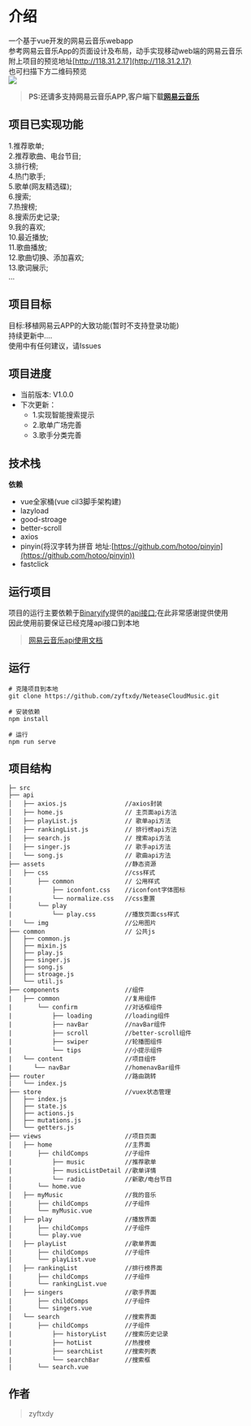# 介绍

一个基于vue开发的网易云音乐webapp<br/>
参考网易云音乐App的页面设计及布局，动手实现移动web端的网易云音乐<br/>
附上项目的预览地址[http://118.31.2.17](http://118.31.2.17) <br/>
也可扫描下方二维码预览<br/>
![](http://118.31.2.17/code.png)
> **PS:还请多支持网易云音乐APP,客户端下载[网易云音乐](https://music.163.com/)**<br/>
## 项目已实现功能
1.推荐歌单;<br/>
2.推荐歌曲、电台节目;<br/>
3.排行榜;<br/>
4.热门歌手;<br/>
5.歌单(网友精选碟);<br/>
6.搜索;<br/>
7.热搜榜;<br/>
8.搜索历史记录;<br/>
9.我的喜欢;<br/>
10.最近播放;<br/>
11.歌曲播放;<br/>
12.歌曲切换、添加喜欢;<br/>
13.歌词展示;<br/>
...<br/>
## 项目目标
目标:移植网易云APP的大致功能(暂时不支持登录功能) <br/>
持续更新中....<br/>
使用中有任何建议，请Issues<br/>
## 项目进度
* 当前版本: V1.0.0
* 下次更新：<br>
    + 1.实现智能搜索提示<br>
    + 2.歌单广场完善<br>
    + 3.歌手分类完善<br>
## 技术栈
**依赖**
* vue全家桶(vue cil3脚手架构建)<br/>
* lazyload<br/>
* good-stroage<br/>
* better-scroll<br/>
* axios<br/>
* pinyin(将汉字转为拼音 地址:[https://github.com/hotoo/pinyin](https://github.com/hotoo/pinyin))<br/>
* fastclick
## 运行项目
项目的运行主要依赖于[Binaryify](https://github.com/Binaryify)提供的[api接口](https://github.com/Binaryify/NeteaseCloudMusicApi);在此非常感谢提供使用<br>
因此使用前要保证已经克隆api接口到本地
> [网易云音乐api使用文档](https://binaryify.github.io/NeteaseCloudMusicApi/#/)
## 运行

```
# 克隆项目到本地
git clone https://github.com/zyftxdy/NeteaseCloudMusic.git
```
```
# 安装依赖
npm install
```
```
# 运行
npm run serve
```
## 项目结构
```
├─ src                   
├── api                                               
│   ├── axios.js                //axios封装
│   ├── home.js                 // 主页面api方法
│   ├── playList.js             // 歌单api方法
│   ├── rankingList.js          // 排行榜api方法
│   ├── search.js               // 搜索api方法
│   ├── singer.js               // 歌手api方法
│   └── song.js                 // 歌曲api方法
├── assets                      //静态资源
│   ├── css                     //css样式
│       ├── common              // 公用样式
|           ├── iconfont.css    //iconfont字体图标
|           └── normalize.css   //css重置
|       └── play                
|           └── play.css        //播放页面css样式
|   └── img                     //公用图片    
├── common                      // 公共js
│   ├── common.js                
│   ├── mixin.js                 
│   ├── play.js             
│   ├── singer.js          
│   ├── song.js               
│   ├── stroage.js              
│   └── util.js                 
├── components                  //组件
|   ├── common                  //复用组件
|       └── confirm             //对话框组件
|           ├── loading         //loading组件
|           ├── navBar          //navBar组件
|           ├── scroll          //better-scroll组件
|           ├── swiper          //轮播图组件
|           └── tips            //小提示组件
|   └── content                 //项目组件
|      └── navBar               //homenavBar组件
├── router                      //路由跳转
|   └── index.js                
├── store                       //vuex状态管理
│   ├── index.js                
│   ├── state.js                 
│   ├── actions.js             
│   ├── mutations.js          
│   └── getters.js                 
├── views                       //项目页面
│   ├── home                    //主界面
|       ├── childComps          //子组件
|           ├── music           //推荐歌单
|           ├── musicListDetail //歌单详情
|           └── radio           //新歌/电台节目
|       └── home.vue           
│   ├── myMusic                 //我的音乐
|       ├── childComps          //子组件
|       └── myMusic.vue           
│   ├── play                    //播放界面 
|       ├── childComps          //子组件
|       └── play.vue           
│   ├── playList                //歌单界面
|       ├── childComps          //子组件
|       └── playList.vue           
│   ├── rankingList             //排行榜界面
|       ├── childComps          //子组件
|       └── rankingList.vue           
│   ├── singers                 //歌手界面
|       ├── childComps          //子组件
|       └── singers.vue           
│   └── search                  //搜索界面
|       ├── childComps          //子组件
|           ├── historyList     //搜索历史记录
|           ├── hotList         //热搜榜
|           ├── searchList      //搜索列表
|           └── searchBar       //搜索框
|       └── search.vue           
```
## 作者
> zyftxdy
